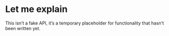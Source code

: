 # Let me explain
This isn’t a fake API, it’s a temporary placeholder for functionality that hasn’t been written yet.